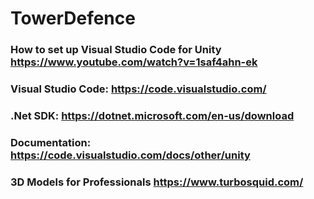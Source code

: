 # TowerDefence

### How to set up Visual Studio Code for Unity https://www.youtube.com/watch?v=1saf4ahn-ek
### Visual Studio Code: https://code.visualstudio.com/
### .Net SDK: https://dotnet.microsoft.com/en-us/download
### Documentation: https://code.visualstudio.com/docs/other/unity

### 3D Models for Professionals https://www.turbosquid.com/
